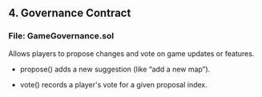 ## 4. Governance Contract

### File: GameGovernance.sol

Allows players to propose changes and vote on game updates or features.

- propose() adds a new suggestion (like “add a new map”).

- vote() records a player's vote for a given proposal index.